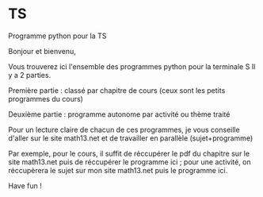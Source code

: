 # TS
Programme python pour la TS

Bonjour et bienvenu,

Vous trouverez ici l'ensemble des programmes python pour la terminale S
Il y a 2 parties.

Première partie : classé par chapitre de cours (ceux sont les petits programmes du cours)

Deuxième partie : programme autonome par activité ou thème traité

Pour un lecture claire de chacun de ces programmes, je vous conseille d'aller sur le site math13.net et de travailler en parallèle (sujet+programme)

Par exemple, pour le cours, il suffit de réccupérer le pdf du chapitre sur le site math13.net puis de réccupérer le programme ici ; pour une activité, on réccupèrera le sujet sur mon site math13.net puis le programme ici.

Have fun !

